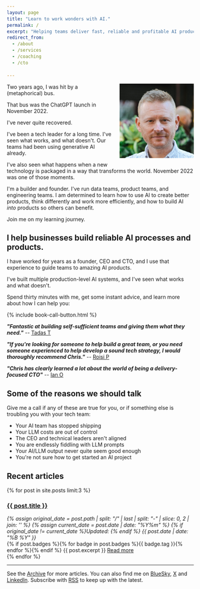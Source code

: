 ```yaml
---
layout: page
title: "Learn to work wonders with AI."
permalink: /
excerpt: "Helping teams deliver fast, reliable and profitable AI products and processes."
redirect_from:
  - /about
  - /services
  - /coaching
  - /cto

---
```


<img alt='Chris Parsons' src='/assets/img/chris-headshot-2022-cropped.jpg' class='rounded-lg' style='margin: 0 0 1em 1em; float: right; width:200px'/>

Two years ago, I was hit by a (metaphorical) bus.

That bus was the ChatGPT launch in November 2022.

I've never quite recovered.

I've been a tech leader for a long time. I've seen what works, and what doesn't. Our teams had been using generative AI already.

I've also seen what happens when a new technology is packaged in a way that transforms the world. November 2022 was one of those moments.

I'm a builder and founder. I've run data teams, product teams, and engineering teams. I am determined to learn how to use AI to create better products, think differently and work more efficiently, and how to build AI _into_ products so others can benefit.

Join me on my learning journey.

<script async data-uid="dadc23073e" src="https://chrismdp.kit.com/dadc23073e/index.js"></script>

## I help businesses build reliable AI processes and products.

I have worked for years as a founder, CEO and CTO, and I use that experience to guide teams to amazing AI products.

I've built multiple production-level AI systems, and I've seen what works and what doesn't.

Spend thirty minutes with me, get some instant advice, and learn more about how I can help you:

{% include book-call-button.html %}

**_"Fantastic at building self-sufficient teams and giving them what they need."_** -- [Tadas T](https://www.linkedin.com/in/tamosauskas/)

**_"If you're looking for someone to help build a great team, or you need someone experienced to help develop a sound tech strategy, I would thoroughly recommend Chris."_** -- [Roisi P](https://www.linkedin.com/in/roisiproven/)

**_"Chris has clearly learned a lot about the world of being a delivery-focused CTO"_** -- [Ian O](https://www.linkedin.com/in/ianozsvald/)

<!--more-->

## Some of the reasons we should talk

Give me a call if any of these are true for you, or if something else is troubling you with your tech team:

- Your AI team has stopped shipping
- Your LLM costs are out of control
- The CEO and technical leaders aren't aligned
- You are endlessly fiddling with LLM prompts
- Your AI/LLM output never quite seem good enough
- You're not sure how to get started an AI project

## Recent articles

{% for post in site.posts limit:3 %}
   <div class="post-preview py-4">
   <h3><a href="{{ site.baseurl }}{{ post.url }}">{{ post.title }}</a></h3>

   <div style='font-style: italic' class="pb-1 post-date">
   {% assign original_date = post.path | split: "/" | last | split: "-" | slice: 0, 2 | join: '' %}
   {% assign current_date = post.date | date: "%Y%m" %}
   {% if original_date != current_date %}Updated: {% endif %}
   {{ post.date | date: "%B %Y" }}
   </div>
   {% if post.badges %}{% for badge in post.badges %}<span class="badge badge-{{ badge.type }}">{{ badge.tag }}</span>{% endfor %}{% endif %}
   {{ post.excerpt }}
   <a class='underline' href="{{ site.baseurl }}{{ post.url }}">Read more</a>
   </div>
{% endfor %}

<hr>

See the <a href="{{ site.baseurl }}/all/">Archive</a> for more articles. You can also find me on [BlueSky](https://bsky.app/profile/chrismdp.com), [X](https://x.com/chrismdp) and [LinkedIn](https://linkedin.com/in/chrisparsons). Subscribe with <a href="{{ site.baseurl }}/feed.xml">RSS</a> to keep up with the latest.
